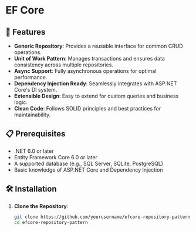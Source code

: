 # EF Core 


## 🚀 Features

- **Generic Repository**: Provides a reusable interface for common CRUD operations.
- **Unit of Work Pattern**: Manages transactions and ensures data consistency across multiple repositories.
- **Async Support**: Fully asynchronous operations for optimal performance.
- **Dependency Injection Ready**: Seamlessly integrates with ASP.NET Core's DI system.
- **Extensible Design**: Easy to extend for custom queries and business logic.
- **Clean Code**: Follows SOLID principles and best practices for maintainability.

## 📋 Prerequisites

- .NET 6.0 or later
- Entity Framework Core 6.0 or later
- A supported database (e.g., SQL Server, SQLite, PostgreSQL)
- Basic knowledge of ASP.NET Core and Dependency Injection

## 🛠️ Installation

1. **Clone the Repository**:
   ```bash
   git clone https://github.com/yourusername/efcore-repository-pattern.git
   cd efcore-repository-pattern
